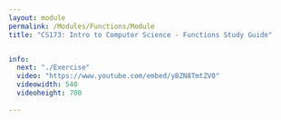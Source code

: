 ```yaml
---
layout: module
permalink: /Modules/Functions/Module
title: "CS173: Intro to Computer Science - Functions Study Guide"


info:
  next: "./Exercise"
  video: "https://www.youtube.com/embed/yBZN8TmtZV0"
  videowidth: 540
  videoheight: 700
  
---
```

